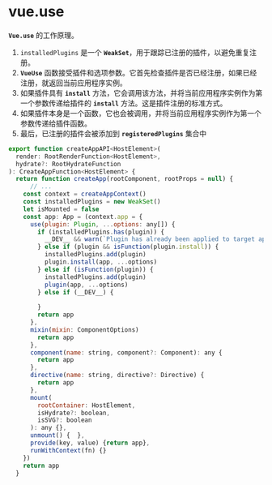 # vue.use

**`Vue.use`** 的工作原理。

1. `installedPlugins` 是一个 **`WeakSet`**，用于跟踪已注册的插件，以避免重复注册。
2. **`VueUse`** 函数接受插件和选项参数。它首先检查插件是否已经注册，如果已经注册，就返回当前应用程序实例。
3. 如果插件具有 **`install`** 方法，它会调用该方法，并将当前应用程序实例作为第一个参数传递给插件的 **`install`** 方法。这是插件注册的标准方式。
4. 如果插件本身是一个函数，它也会被调用，并将当前应用程序实例作为第一个参数传递给插件函数。
5. 最后，已注册的插件会被添加到 **`registeredPlugins`** 集合中

```jsx
export function createAppAPI<HostElement>(
  render: RootRenderFunction<HostElement>,
  hydrate?: RootHydrateFunction
): CreateAppFunction<HostElement> {
  return function createApp(rootComponent, rootProps = null) {
	  // ...
    const context = createAppContext()
    const installedPlugins = new WeakSet()
    let isMounted = false
    const app: App = (context.app = {
      use(plugin: Plugin, ...options: any[]) {
        if (installedPlugins.has(plugin)) {
          __DEV__ && warn(`Plugin has already been applied to target app.`)
        } else if (plugin && isFunction(plugin.install)) {
          installedPlugins.add(plugin)
          plugin.install(app, ...options)
        } else if (isFunction(plugin)) {
          installedPlugins.add(plugin)
          plugin(app, ...options)
        } else if (__DEV__) {
       
        }
        return app
      },
      mixin(mixin: ComponentOptions) 
        return app
      },
      component(name: string, component?: Component): any {   
        return app
      },
      directive(name: string, directive?: Directive) {
        return app
      },
      mount(
        rootContainer: HostElement,
        isHydrate?: boolean,
        isSVG?: boolean
      ): any {},
      unmount() {  },
      provide(key, value) {return app},
      runWithContext(fn) {}
    })
    return app
  }
```